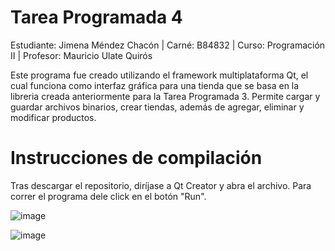 # Tarea Programada 4 

Estudiante: Jimena Méndez Chacón | Carné: B84832 | Curso: Programación II | Profesor: Mauricio Ulate Quirós

Este programa fue creado utilizando el framework multiplataforma Qt, el cual funciona como interfaz gráfica para una tienda que se basa en la libreria creada anteriormente para la Tarea Programada 3. Permite cargar y guardar archivos binarios, crear tiendas, además de agregar, eliminar y modificar productos.

# Instrucciones de compilación

Tras descargar el repositorio, diríjase a Qt Creator y abra el archivo. Para correr el programa dele click en el botón "Run".


![image](https://user-images.githubusercontent.com/108711029/182015790-8507ab87-4aa8-460d-a742-af5fe76e297b.png)

![image](https://user-images.githubusercontent.com/108711029/182015794-87e7b5d6-1e81-4f37-9b49-e823332d09f4.png)

